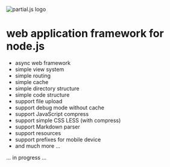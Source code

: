 ![partial.js logo](http://petersirka.sk/files/92.png)

web application framework for node.js
==================================================

* async web framework
* simple view system
* simple routing
* simple cache
* simple directory structure
* simple code structure
* support file upload
* support debug mode without cache
* support JavaScript compress
* support simple CSS LESS (with compress)
* support Markdown parser
* support resources
* support prefixes for mobile device
* and much more ...

... in progress ...